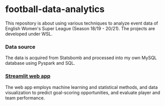 # football-data-analytics

This repository is about using various techniques to analyze event data of English Women's Super League (Season 18/19 - 20/21).
The projects are developed under WSL.

### Data source
The data is acquired from Statsbomb and processed into my own MySQL database using Pyspark and SQL.

### [Streamlit web app](https://football-data-analytics-lgb-shap.streamlit.app/)
The web app employs machine learning and statistical methods, and data visualization to predict goal-scoring opportunities, and evaluate player and team performance.
